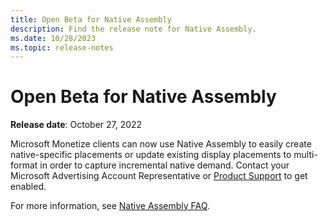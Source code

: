 ```yaml
---
title: Open Beta for Native Assembly
description: Find the release note for Native Assembly.
ms.date: 10/28/2023
ms.topic: release-notes
---
```


# Open Beta for Native Assembly

**Release date**: October 27, 2022

Microsoft Monetize clients can now use Native Assembly to easily create native-specific placements or update existing display placements to multi-format in order to capture incremental native demand. Contact your Microsoft Advertising Account Representative or [Product Support](https://help.xandr.com/) to get enabled.

For more information, see [Native Assembly FAQ](native-assembly-faq.md).
